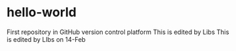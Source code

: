 # hello-world
First repository in GitHub version control platform
This is edited by Libs
This is edited by LIbs on 14-Feb
